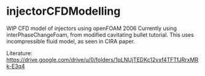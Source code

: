 # injectorCFDModelling
WIP CFD model of injectors using openFOAM 2006
Currently using interPhaseChangeFoam, from modified cavitating bullet tutorial.
This uses incompressible fluid model, as seen in CIRA paper.

Literature:
https://drive.google.com/drive/u/0/folders/1pLNUjTEDKc12vxf4TFTfJRrxMRk-E3q4
